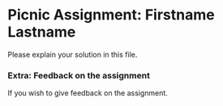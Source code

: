 # Picnic Assignment: Firstname Lastname

Please explain your solution in this file.

### Extra: Feedback on the assignment

If you wish to give feedback on the assignment.
